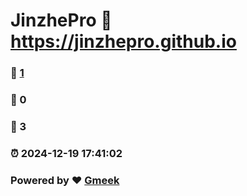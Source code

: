 # JinzhePro :link: https://jinzhepro.github.io 
### :page_facing_up: [1](https://jinzhepro.github.io/tag.html) 
### :speech_balloon: 0 
### :hibiscus: 3 
### :alarm_clock: 2024-12-19 17:41:02 
### Powered by :heart: [Gmeek](https://github.com/Meekdai/Gmeek)
